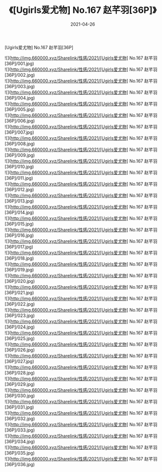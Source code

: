 ﻿---
layout: post
title:  《[Ugirls爱尤物] No.167 赵芊羽[36P]》
date:   2021-04-26
img: http://img.660000.xyz/Sharelink/性感/2021/[Ugirls爱尤物] No.167 赵芊羽[36P]/000.jpg
categories: [美女, 清纯, 唯美]
---

[Ugirls爱尤物] No.167 赵芊羽[36P]

  ![](http://img.660000.xyz/Sharelink/性感/2021/[Ugirls爱尤物] No.167 赵芊羽[36P]/001.jpg) <br> ![](http://img.660000.xyz/Sharelink/性感/2021/[Ugirls爱尤物] No.167 赵芊羽[36P]/002.jpg) <br> ![](http://img.660000.xyz/Sharelink/性感/2021/[Ugirls爱尤物] No.167 赵芊羽[36P]/003.jpg) <br> ![](http://img.660000.xyz/Sharelink/性感/2021/[Ugirls爱尤物] No.167 赵芊羽[36P]/004.jpg) <br> ![](http://img.660000.xyz/Sharelink/性感/2021/[Ugirls爱尤物] No.167 赵芊羽[36P]/005.jpg) <br> ![](http://img.660000.xyz/Sharelink/性感/2021/[Ugirls爱尤物] No.167 赵芊羽[36P]/006.jpg) <br> ![](http://img.660000.xyz/Sharelink/性感/2021/[Ugirls爱尤物] No.167 赵芊羽[36P]/007.jpg) <br> ![](http://img.660000.xyz/Sharelink/性感/2021/[Ugirls爱尤物] No.167 赵芊羽[36P]/008.jpg) <br> ![](http://img.660000.xyz/Sharelink/性感/2021/[Ugirls爱尤物] No.167 赵芊羽[36P]/009.jpg) <br> ![](http://img.660000.xyz/Sharelink/性感/2021/[Ugirls爱尤物] No.167 赵芊羽[36P]/010.jpg) <br> ![](http://img.660000.xyz/Sharelink/性感/2021/[Ugirls爱尤物] No.167 赵芊羽[36P]/011.jpg) <br> ![](http://img.660000.xyz/Sharelink/性感/2021/[Ugirls爱尤物] No.167 赵芊羽[36P]/012.jpg) <br> ![](http://img.660000.xyz/Sharelink/性感/2021/[Ugirls爱尤物] No.167 赵芊羽[36P]/013.jpg) <br> ![](http://img.660000.xyz/Sharelink/性感/2021/[Ugirls爱尤物] No.167 赵芊羽[36P]/014.jpg) <br> ![](http://img.660000.xyz/Sharelink/性感/2021/[Ugirls爱尤物] No.167 赵芊羽[36P]/015.jpg) <br> ![](http://img.660000.xyz/Sharelink/性感/2021/[Ugirls爱尤物] No.167 赵芊羽[36P]/016.jpg) <br> ![](http://img.660000.xyz/Sharelink/性感/2021/[Ugirls爱尤物] No.167 赵芊羽[36P]/017.jpg) <br> ![](http://img.660000.xyz/Sharelink/性感/2021/[Ugirls爱尤物] No.167 赵芊羽[36P]/018.jpg) <br> ![](http://img.660000.xyz/Sharelink/性感/2021/[Ugirls爱尤物] No.167 赵芊羽[36P]/019.jpg) <br> ![](http://img.660000.xyz/Sharelink/性感/2021/[Ugirls爱尤物] No.167 赵芊羽[36P]/020.jpg) <br> ![](http://img.660000.xyz/Sharelink/性感/2021/[Ugirls爱尤物] No.167 赵芊羽[36P]/021.jpg) <br> ![](http://img.660000.xyz/Sharelink/性感/2021/[Ugirls爱尤物] No.167 赵芊羽[36P]/022.jpg) <br> ![](http://img.660000.xyz/Sharelink/性感/2021/[Ugirls爱尤物] No.167 赵芊羽[36P]/023.jpg) <br> ![](http://img.660000.xyz/Sharelink/性感/2021/[Ugirls爱尤物] No.167 赵芊羽[36P]/024.jpg) <br> ![](http://img.660000.xyz/Sharelink/性感/2021/[Ugirls爱尤物] No.167 赵芊羽[36P]/025.jpg) <br> ![](http://img.660000.xyz/Sharelink/性感/2021/[Ugirls爱尤物] No.167 赵芊羽[36P]/026.jpg) <br> ![](http://img.660000.xyz/Sharelink/性感/2021/[Ugirls爱尤物] No.167 赵芊羽[36P]/027.jpg) <br> ![](http://img.660000.xyz/Sharelink/性感/2021/[Ugirls爱尤物] No.167 赵芊羽[36P]/028.jpg) <br> ![](http://img.660000.xyz/Sharelink/性感/2021/[Ugirls爱尤物] No.167 赵芊羽[36P]/029.jpg) <br> ![](http://img.660000.xyz/Sharelink/性感/2021/[Ugirls爱尤物] No.167 赵芊羽[36P]/030.jpg) <br> ![](http://img.660000.xyz/Sharelink/性感/2021/[Ugirls爱尤物] No.167 赵芊羽[36P]/031.jpg) <br> ![](http://img.660000.xyz/Sharelink/性感/2021/[Ugirls爱尤物] No.167 赵芊羽[36P]/032.jpg) <br> ![](http://img.660000.xyz/Sharelink/性感/2021/[Ugirls爱尤物] No.167 赵芊羽[36P]/033.jpg) <br> ![](http://img.660000.xyz/Sharelink/性感/2021/[Ugirls爱尤物] No.167 赵芊羽[36P]/034.jpg) <br> ![](http://img.660000.xyz/Sharelink/性感/2021/[Ugirls爱尤物] No.167 赵芊羽[36P]/035.jpg) <br> ![](http://img.660000.xyz/Sharelink/性感/2021/[Ugirls爱尤物] No.167 赵芊羽[36P]/036.jpg) <br>